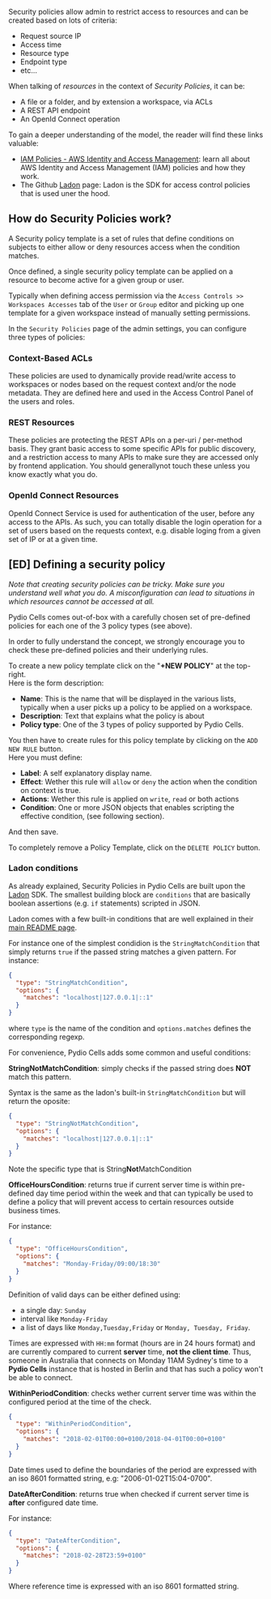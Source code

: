 Security policies allow admin to restrict access to resources and can be created based on lots of criteria:

- Request source IP
- Access time
- Resource type
- Endpoint type
- etc...

When talking of _resources_ in the context of _Security Policies_, it can be:

- A file or a folder, and by extension a workspace, via ACLs
- A REST API endpoint
- An OpenId Connect operation

To gain a deeper understanding of the model, the reader will find these links valuable:

- [IAM Policies - AWS Identity and Access Management](https://docs.aws.amazon.com/IAM/latest/UserGuide/access_policies.html): learn all about AWS Identity and Access Management (IAM) policies and how they work.
- The Github [Ladon](https://github.com/ory/ladon) page: Ladon is the SDK for access control policies that is used uner the hood.

## How do Security Policies work?

A Security policy template is a set of rules that define conditions on subjects to either allow or deny resources access when the condition matches.

Once defined, a single security policy template can be applied on a resource to become active for a given group or user.

Typically when defining access permission via the `Access Controls >> Workspaces Accesses` tab of the `User` or `Group` editor and picking up one template for a given workspace instead of manually setting permissions.

In the  `Security Policies` page of the admin settings, you can configure three types of policies:

### Context-Based ACLs

These policies are used to dynamically provide read/write access to workspaces or nodes based on the request context and/or the node metadata. They are defined here and used in the Access Control Panel of the users and roles.

### REST Resources

These policies are protecting the REST APIs on a per-uri / per-method basis. They grant basic access to some specific APIs for public discovery, and a restriction access to many APIs to make sure they are accessed only by frontend application. You should generallynot touch these unless you know exactly what you do.

### OpenId Connect Resources

OpenId Connect Service is used for authentication of the user, before any access to the APIs. As such, you can totally disable the login operation for a set of users based on the requests context, e.g. disable loging from a given set of IP or at a given time.

## [ED] Defining a security policy

_Note that creating security policies can be tricky. Make sure you understand well what you do. A misconfiguration can lead to situations in which resources cannot be accessed at all._

Pydio Cells comes out-of-box with a carefully chosen set of pre-defined policies for each one of the 3 policy types (see above).

In order to fully understand the concept, we strongly encourage you to check these pre-defined policies and their underlying rules.

To create a new policy template click on the "**+NEW POLICY**" at the top-right.  
Here is the form description:

- **Name**: This is the name that will be displayed in the various lists, typically when a user picks up a policy to be applied on a workspace.
- **Description**: Text that explains what the policy is about
- **Policy type**: One of the 3 types of policy supported by Pydio Cells.

You then have to create rules for this policy template by clicking on the `ADD NEW RULE` button.  
Here you must define:

- **Label**: A self explanatory display name.
- **Effect**: Wether this rule will `allow` or `deny` the action when the condition on context is true.
- **Actions**: Wether this rule is applied on `write`, `read` or both actions  
- **Condition**: One or more JSON objects that enables scripting the effective condition, (see following section).

And then save.

To completely remove a Policy Template, click on the `DELETE POLICY` button.

### Ladon conditions

As already explained, Security Policies in Pydio Cells are built upon the [Ladon](https://github.com/ory/ladon) SDK. The smallest building block are `conditions` that are basically boolean assertions (e.g. `if` statements) scripted in JSON.

Ladon comes with a few built-in conditions that are well explained in their [main README page](https://github.com/ory/ladon#conditions).

For instance one of the simplest condidion is the `StringMatchCondition` that simply returns `true` if the passed string matches a given pattern. For instance:

```json
{
  "type": "StringMatchCondition",
  "options": {
    "matches": "localhost|127.0.0.1|::1"
  }
}
``` 

where `type` is the name of the condition and `options.matches` defines the corresponding regexp.

For convenience, Pydio Cells adds some common and useful conditions:

**StringNotMatchCondition**: simply checks if the passed string does **NOT** match this pattern.

Syntax is the same as the ladon's built-in `StringMatchCondition` but will return the oposite:

```json
{
  "type": "StringNotMatchCondition",
  "options": {
    "matches": "localhost|127.0.0.1|::1"
  }
}
```

Note the specific type that is String**Not**MatchCondition

**OfficeHoursCondition**: returns true if current server time is within pre-defined day time period within the week and that can typically be used to define a policy that will prevent access to certain resources outside business times.

For instance:

```json
{
  "type": "OfficeHoursCondition",
  "options": {
    "matches": "Monday-Friday/09:00/18:30"
  }
}
```

Definition of valid days can be either defined using:

- a single day: `Sunday`
- interval like `Monday-Friday`
- a list of days like `Monday,Tuesday,Friday` or `Monday, Tuesday, Friday`.

Times are expressed with `HH:mm` format (hours are in 24 hours format) and are currently compared to current **server** time, **not the client time**. Thus, someone in Australia that connects on Monday 11AM Sydney's time to a **Pydio Cells** instance that is hosted in Berlin and that has such a policy won't be able to connect.

**WithinPeriodCondition**: checks wether current server time was within the configured period at the time of the check.

```json
{
  "type": "WithinPeriodCondition",
  "options": {
    "matches": "2018-02-01T00:00+0100/2018-04-01T00:00+0100"
  }
}
```

Date times used to define the boundaries of the period are expressed with an iso 8601 formatted string, e.g: "2006-01-02T15:04-0700".

**DateAfterCondition**: returns true when checked if current server time is **after** configured date time.

For instance:

```json
{
  "type": "DateAfterCondition",
  "options": {
    "matches": "2018-02-28T23:59+0100"
  }
}
```

Where reference time is expressed with an iso 8601 formatted string.
